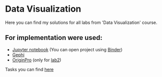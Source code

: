 # Data Visualization

Here you  can find my solutions for all labs from 'Data Visualization' course.

## For implementation were used:
- [Jupyter notebook](https://jupyter.org/) (You can open project using [Binder](https://gke.mybinder.org/))
- [Gephi](https://gephi.org/)
- [OriginPro](https://www.originlab.com/) (only for [lab2](https://github.com/HappyMary16/data-visualization-labs/tree/main/lab2))

Tasks you can find [here](https://github.com/a-vodka/dv)
